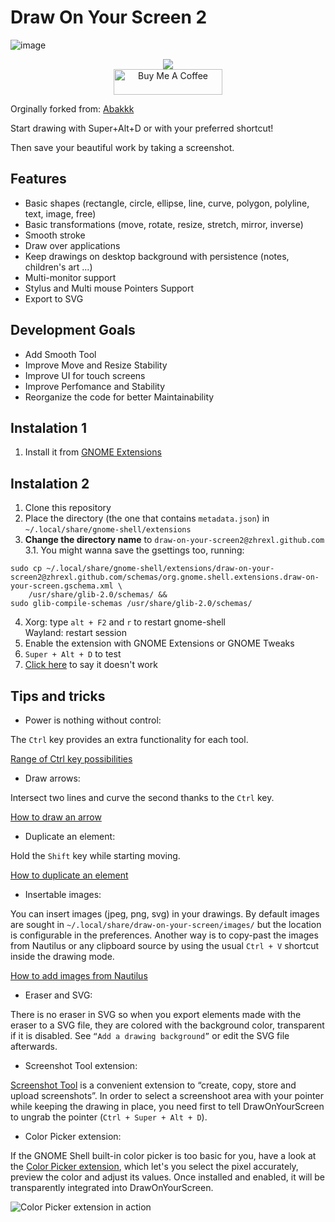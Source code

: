 # Draw On Your Screen 2

![image](https://user-images.githubusercontent.com/51864789/202538664-799678ae-6cd5-46e6-9907-75deeb4bf16b.png)

<p align="center">
  <a href="https://extensions.gnome.org/extension/4937/draw-on-you-screen-2/"><img src="https://img.shields.io/badge/Download-extensions.gnome.org-CB74D9.svg?logo=gnome&logoColor=lightgrey&labelColor=303030" /></a></br>
  <a href="https://www.buymeacoffee.com/zhrexl" target="_blank"><img src="https://cdn.buymeacoffee.com/buttons/default-orange.png" alt="Buy Me A Coffee" height="41" width="174"></a>
</p>

Orginally forked from: [Abakkk](https://codeberg.org/som/DrawOnYourScreen)

Start drawing with Super+Alt+D or with your preferred shortcut!

Then save your beautiful work by taking a screenshot.

## Features

* Basic shapes (rectangle, circle, ellipse, line, curve, polygon, polyline, text, image, free)
* Basic transformations (move, rotate, resize, stretch, mirror, inverse)
* Smooth stroke
* Draw over applications
* Keep drawings on desktop background with persistence (notes, children's art ...)
* Multi-monitor support
* Stylus and Multi mouse Pointers Support
* Export to SVG

## Development Goals

* Add Smooth Tool
* Improve Move and Resize Stability
* Improve UI for touch screens
* Improve Perfomance and Stability
* Reorganize the code for better Maintainability

## Instalation 1

1. Install it from [GNOME Extensions](https://extensions.gnome.org/extension/4937/draw-on-you-screen-2/)

## Instalation 2

1. Clone this repository
2. Place the directory (the one that contains `metadata.json`) in `~/.local/share/gnome-shell/extensions`
3. **Change the directory name** to `draw-on-your-screen2@zhrexl.github.com`
3.1. You might wanna save the gsettings too, running:
```
sudo cp ~/.local/share/gnome-shell/extensions/draw-on-your-screen2@zhrexl.github.com/schemas/org.gnome.shell.extensions.draw-on-your-screen.gschema.xml \
    /usr/share/glib-2.0/schemas/ &&
sudo glib-compile-schemas /usr/share/glib-2.0/schemas/
```
4. Xorg: type `alt + F2` and `r` to restart gnome-shell  
   Wayland: restart session
5. Enable the extension with GNOME Extensions or GNOME Tweaks
6. `Super + Alt + D` to test
7. [Click here](https://github.com/zhrexl/DrawOnYourScreen2/issues) to say it doesn't work

## Tips and tricks

* Power is nothing without control:

 The `Ctrl` key provides an extra functionality for each tool.

 [Range of Ctrl key possibilities](https://codeberg.org/som/DrawOnYourScreen/src/branch/media/ctrl.webm)

* Draw arrows:

 Intersect two lines and curve the second thanks to the `Ctrl` key.

 [How to draw an arrow](https://codeberg.org/som/DrawOnYourScreen/src/branch/media/arrow.webm)

* Duplicate an element:

 Hold the `Shift` key while starting moving.
 
 [How to duplicate an element](https://codeberg.org/som/DrawOnYourScreen/src/branch/media/duplicate.webm)

* Insertable images:

 You can insert images (jpeg, png, svg) in your drawings. By default images are sought in `~/.local/share/draw-on-your-screen/images/` but the location is configurable in the preferences. Another way is to copy-past the images from Nautilus or any clipboard source by using the usual `Ctrl + V` shortcut inside the drawing mode.
 
 [How to add images from Nautilus](https://codeberg.org/som/DrawOnYourScreen/src/branch/media/ctrl-plus-v.webm)

* Eraser and SVG:

 There is no eraser in SVG so when you export elements made with the eraser to a SVG file, they are colored with the background color, transparent if it is disabled. See `“Add a drawing background”` or edit the SVG file afterwards.

* Screenshot Tool extension:

 [Screenshot Tool](https://extensions.gnome.org/extension/1112/screenshot-tool/) is a convenient extension to “create, copy, store and upload screenshots”. In order to select a screenshoot area with your pointer while keeping the drawing in place, you need first to tell DrawOnYourScreen to ungrab the pointer (`Ctrl + Super + Alt + D`).

* Color Picker extension:

 If the GNOME Shell built-in color picker is too basic for you, have a look at the [Color Picker extension](https://extensions.gnome.org/extension/3396/color-picker), which let's you select the pixel accurately, preview the color and adjust its values. Once installed and enabled, it will be transparently integrated into DrawOnYourScreen.

 ![Color Picker extension in action](https://codeberg.org/som/DrawOnYourScreen/raw/branch/media/color-picker-extension.jpg)

